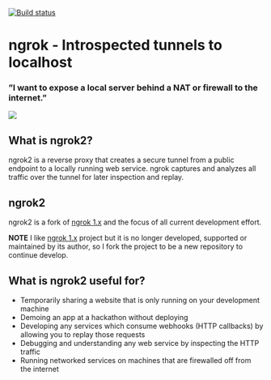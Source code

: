 [![Build status](https://travis-ci.com/traefix/ngrok2.svg?branch=master)](https://travis-ci.com/traefix/ngrok2)

# ngrok - Introspected tunnels to localhost
### ”I want to expose a local server behind a NAT or firewall to the internet.”
![](https://ngrok.com/static/img/overview.png)

## What is ngrok2?
ngrok2 is a reverse proxy that creates a secure tunnel from a public endpoint to a locally running web service.
ngrok captures and analyzes all traffic over the tunnel for later inspection and replay.

## ngrok2

ngrok2 is a fork of [ngrok 1.x](https://github.com/inconshreveable/ngrok) and the focus of all current development effort.

**NOTE** I like [ngrok 1.x](https://github.com/inconshreveable/ngrok) project but it is no longer developed, supported or maintained by its author, so I fork the project 
to be a new repository to continue develop.

## What is ngrok2 useful for?
- Temporarily sharing a website that is only running on your development machine
- Demoing an app at a hackathon without deploying
- Developing any services which consume webhooks (HTTP callbacks) by allowing you to replay those requests
- Debugging and understanding any web service by inspecting the HTTP traffic
- Running networked services on machines that are firewalled off from the internet
